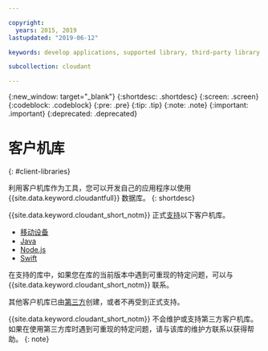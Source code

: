 ```yaml
---

copyright:
  years: 2015, 2019
lastupdated: "2019-06-12"

keywords: develop applications, supported library, third-party library

subcollection: cloudant

---
```


{:new_window: target="_blank"}
{:shortdesc: .shortdesc}
{:screen: .screen}
{:codeblock: .codeblock}
{:pre: .pre}
{:tip: .tip}
{:note: .note}
{:important: .important}
{:deprecated: .deprecated}

<!-- Acrolinx: 2019-01-15 -->

# 客户机库
{: #client-libraries}

利用客户机库作为工具，您可以开发自己的应用程序以使用 {{site.data.keyword.cloudantfull}} 数据库。
{: shortdesc}

{{site.data.keyword.cloudant_short_notm}} 正式[支持](/docs/services/Cloudant?topic=cloudant-supported-client-libraries#supported-client-libraries)以下客户机库。

-	[移动设备](/docs/services/Cloudant?topic=cloudant-supported-client-libraries#mobile)
-	[Java](/docs/services/Cloudant?topic=cloudant-supported-client-libraries#java-supported)
-	[Node.js](/docs/services/Cloudant?topic=cloudant-supported-client-libraries#node-js-supported)
-	[Swift](/docs/services/Cloudant?topic=cloudant-supported-client-libraries#swift)

在支持的库中，如果您在库的当前版本中遇到可重现的特定问题，可以与 {{site.data.keyword.cloudant_short_notm}} 联系。

其他客户机库已由[第三方](/docs/services/Cloudant?topic=cloudant-third-party-client-libraries#third-party-client-libraries)创建，或者不再受到正式支持。

{{site.data.keyword.cloudant_short_notm}} 不会维护或支持第三方客户机库。如果在使用第三方库时遇到可重现的特定问题，请与该库的维护方联系以获得帮助。
{: note}

